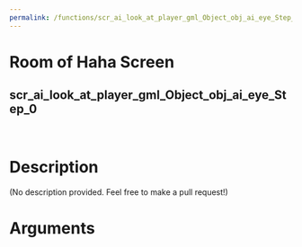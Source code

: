 ```yaml
---
permalink: /functions/scr_ai_look_at_player_gml_Object_obj_ai_eye_Step_0
---
```

# Room of Haha Screen  
## scr_ai_look_at_player_gml_Object_obj_ai_eye_Step_0  
&nbsp;  
# Description  
(No description provided. Feel free to make a pull request!) 
&nbsp;  
# Arguments


